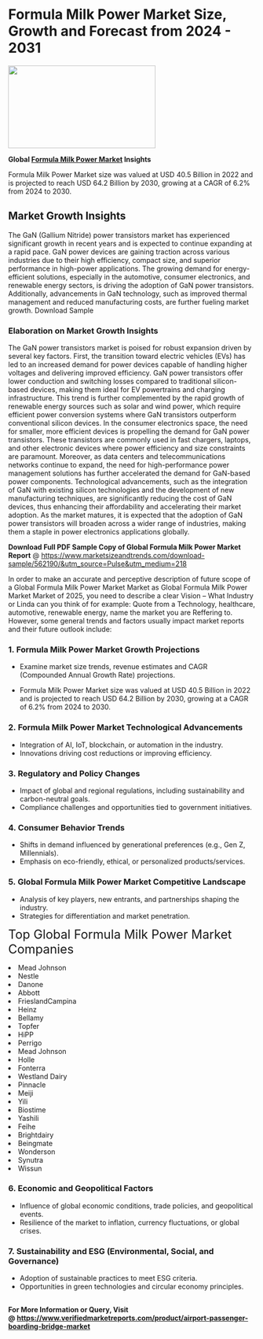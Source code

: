 <H1>Formula Milk Power Market Size, Growth and Forecast from 2024 - 2031</H1><img class="aligncenter size-medium wp-image-584254" src="https://thirdeyenews.in/wp-content/uploads/2024/09/Global-Market-Research-300x168.jpeg" alt="" width="300" height="168" /><p><strong>Global&nbsp;<a href="https://www.marketsizeandtrends.com/download-sample/562190/&amp;utm_source=Pulse&amp;utm_medium=218">Formula Milk Power Market</a> Insights</strong></p><p>Formula Milk Power Market size was valued at USD 40.5 Billion in 2022 and is projected to reach USD 64.2 Billion by 2030, growing at a CAGR of 6.2% from 2024 to 2030.</p><p><h2>Market Growth Insights</h2> The GaN (Gallium Nitride) power transistors market has experienced significant growth in recent years and is expected to continue expanding at a rapid pace. GaN power devices are gaining traction across various industries due to their high efficiency, compact size, and superior performance in high-power applications. The growing demand for energy-efficient solutions, especially in the automotive, consumer electronics, and renewable energy sectors, is driving the adoption of GaN power transistors. Additionally, advancements in GaN technology, such as improved thermal management and reduced manufacturing costs, are further fueling market growth. Download Sample <h3>Elaboration on Market Growth Insights</h3> The GaN power transistors market is poised for robust expansion driven by several key factors. First, the transition toward electric vehicles (EVs) has led to an increased demand for power devices capable of handling higher voltages and delivering improved efficiency. GaN power transistors offer lower conduction and switching losses compared to traditional silicon-based devices, making them ideal for EV powertrains and charging infrastructure. This trend is further complemented by the rapid growth of renewable energy sources such as solar and wind power, which require efficient power conversion systems where GaN transistors outperform conventional silicon devices. In the consumer electronics space, the need for smaller, more efficient devices is propelling the demand for GaN power transistors. These transistors are commonly used in fast chargers, laptops, and other electronic devices where power efficiency and size constraints are paramount. Moreover, as data centers and telecommunications networks continue to expand, the need for high-performance power management solutions has further accelerated the demand for GaN-based power components. Technological advancements, such as the integration of GaN with existing silicon technologies and the development of new manufacturing techniques, are significantly reducing the cost of GaN devices, thus enhancing their affordability and accelerating their market adoption. As the market matures, it is expected that the adoption of GaN power transistors will broaden across a wider range of industries, making them a staple in power electronics applications globally. </p><p><span class=""><strong>Download Full PDF Sample Copy of Global Formula Milk Power Market Report</strong> @ <a href="https://www.marketsizeandtrends.com/download-sample/562190/&amp;utm_source=Pulse&amp;utm_medium=218" target="_blank">https://www.marketsizeandtrends.com/download-sample/562190/&amp;utm_source=Pulse&amp;utm_medium=218</a></span></p><p>In order to make an accurate and perceptive description of future scope of a Global&nbsp;Formula Milk Power Market Market as Global&nbsp;Formula Milk Power Market Market of 2025, you need to describe a clear Vision &ndash; What Industry or Linda can you think of for example: Quote from a Technology, healthcare, automotive, renewable energy, name the market you are Reffering to. However, some general trends and factors usually impact market reports and their future outlook include:</p><h3>1.&nbsp;<strong>Formula Milk Power Market Growth Projections</strong></h3><ul><li>Examine market size trends, revenue estimates and CAGR (Compounded Annual Growth Rate) projections.</li><li><p>Formula Milk Power Market size was valued at USD 40.5 Billion in 2022 and is projected to reach USD 64.2 Billion by 2030, growing at a CAGR of 6.2% from 2024 to 2030.</p></li></ul><h3>2.&nbsp;<strong>Formula Milk Power Market Technological Advancements</strong></h3><ul><li>Integration of AI, IoT, blockchain, or automation in the industry.</li><li>Innovations driving cost reductions or improving efficiency.</li></ul><h3>3.&nbsp;<strong>Regulatory and Policy Changes</strong></h3><ul><li>Impact of global and regional regulations, including sustainability and carbon-neutral goals.</li><li>Compliance challenges and opportunities tied to government initiatives.</li></ul><h3>4.&nbsp;<strong>Consumer Behavior Trends</strong></h3><ul><li>Shifts in demand influenced by generational preferences (e.g., Gen Z, Millennials).</li><li>Emphasis on eco-friendly, ethical, or personalized products/services.</li></ul><h3>5.&nbsp;<strong>Global Formula Milk Power Market Competitive Landscape</strong></h3><ul><li>Analysis of key players, new entrants, and partnerships shaping the industry.</li><li>Strategies for differentiation and market penetration.</li></ul><p data-pm-slice="1 1 []"><span style="color: inherit; font-family: inherit; font-size: 25px;">Top Global Formula Milk Power Market Companies</span></p><div class="" data-test-id=""><p><li>Mead Johnson</li><li> Nestle</li><li> Danone</li><li> Abbott</li><li> FrieslandCampina</li><li> Heinz</li><li> Bellamy</li><li> Topfer</li><li> HiPP</li><li> Perrigo</li><li> Mead Johnson</li><li> Holle</li><li> Fonterra</li><li> Westland Dairy</li><li> Pinnacle</li><li> Meiji</li><li> Yili</li><li> Biostime</li><li> Yashili</li><li> Feihe</li><li> Brightdairy</li><li> Beingmate</li><li> Wonderson</li><li> Synutra</li><li> Wissun</li></p></div><h3>6.&nbsp;<strong>Economic and Geopolitical Factors</strong></h3><ul><li>Influence of global economic conditions, trade policies, and geopolitical events.</li><li>Resilience of the market to inflation, currency fluctuations, or global crises.</li></ul><h3>7.&nbsp;<strong>Sustainability and ESG (Environmental, Social, and Governance)</strong></h3><ul><li>Adoption of sustainable practices to meet ESG criteria.</li><li>Opportunities in green technologies and circular economy principles.</li></ul><h2><strong style="font-size: 14px;">For More Information or Query, Visit @&nbsp;</strong><a style="background-color: #ffffff; font-size: 14px;" href="https://www.marketsizeandtrends.com/report/formula-milk-power-market/" target="_blank">https://www.verifiedmarketreports.com/product/airport-passenger-boarding-bridge-market</a></h2>
